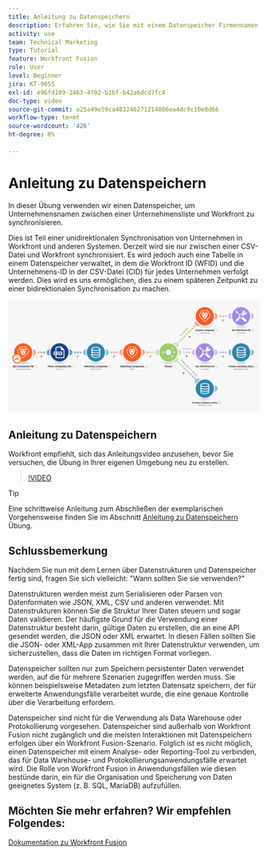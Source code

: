 ```yaml
---
title: Anleitung zu Datenspeichern
description: Erfahren Sie, wie Sie mit einem Datenspeicher Firmennamen zwischen einer Unternehmensliste und Workfront synchronisieren können, indem Sie [!DNL Adobe Workfront Fusion].
activity: use
team: Technical Marketing
type: Tutorial
feature: Workfront Fusion
role: User
level: Beginner
jira: KT-9055
exl-id: e96fd109-2463-4702-b1bf-b42a6dcd7fc4
doc-type: video
source-git-commit: a25a49e59ca483246271214886ea4dc9c10e8d66
workflow-type: tm+mt
source-wordcount: '426'
ht-degree: 0%

---
```


# Anleitung zu Datenspeichern

In dieser Übung verwenden wir einen Datenspeicher, um Unternehmensnamen zwischen einer Unternehmensliste und Workfront zu synchronisieren.

Dies ist Teil einer unidirektionalen Synchronisation von Unternehmen in Workfront und anderen Systemen. Derzeit wird sie nur zwischen einer CSV-Datei und Workfront synchronisiert. Es wird jedoch auch eine Tabelle in einem Datenspeicher verwaltet, in dem die Workfront ID (WFID) und die Unternehmens-ID in der CSV-Datei (CID) für jedes Unternehmen verfolgt werden. Dies wird es uns ermöglichen, dies zu einem späteren Zeitpunkt zu einer bidirektionalen Synchronisation zu machen.

![Bild eines Fusionsszenarios](assets/data-structures-and-data-stores-2.png)

## Anleitung zu Datenspeichern

Workfront empfiehlt, sich das Anleitungsvideo anzusehen, bevor Sie versuchen, die Übung in Ihrer eigenen Umgebung neu zu erstellen.

>[!VIDEO](https://video.tv.adobe.com/v/335296/?quality=12&learn=on)

>[!TIP]
>
>Eine schrittweise Anleitung zum Abschließen der exemplarischen Vorgehensweise finden Sie im Abschnitt [Anleitung zu Datenspeichern](https://experienceleague.adobe.com/docs/workfront-learn/tutorials-workfront/fusion/exercises/data-stores.html?lang=en) Übung.


## Schlussbemerkung

Nachdem Sie nun mit dem Lernen über Datenstrukturen und Datenspeicher fertig sind, fragen Sie sich vielleicht: &quot;Wann sollten Sie sie verwenden?&quot;

Datenstrukturen werden meist zum Serialisieren oder Parsen von Datenformaten wie JSON, XML, CSV und anderen verwendet. Mit Datenstrukturen können Sie die Struktur Ihrer Daten steuern und sogar Daten validieren. Der häufigste Grund für die Verwendung einer Datenstruktur besteht darin, gültige Daten zu erstellen, die an eine API gesendet werden, die JSON oder XML erwartet. In diesen Fällen sollten Sie die JSON- oder XML-App zusammen mit Ihrer Datenstruktur verwenden, um sicherzustellen, dass die Daten im richtigen Format vorliegen.

Datenspeicher sollten nur zum Speichern persistenter Daten verwendet werden, auf die für mehrere Szenarien zugegriffen werden muss. Sie können beispielsweise Metadaten zum letzten Datensatz speichern, der für erweiterte Anwendungsfälle verarbeitet wurde, die eine genaue Kontrolle über die Verarbeitung erfordern.

Datenspeicher sind nicht für die Verwendung als Data Warehouse oder Protokollierung vorgesehen. Datenspeicher sind außerhalb von Workfront Fusion nicht zugänglich und die meisten Interaktionen mit Datenspeichern erfolgen über ein Workfront Fusion-Szenario. Folglich ist es nicht möglich, einen Datenspeicher mit einem Analyse- oder Reporting-Tool zu verbinden, das für Data Warehouse- und Protokollierungsanwendungsfälle erwartet wird. Die Rolle von Workfront Fusion in Anwendungsfällen wie diesen bestünde darin, ein für die Organisation und Speicherung von Daten geeignetes System (z. B. SQL, MariaDB) aufzufüllen.

## Möchten Sie mehr erfahren? Wir empfehlen Folgendes:

[Dokumentation zu Workfront Fusion](https://experienceleague.adobe.com/docs/workfront/using/adobe-workfront-fusion/workfront-fusion-2.html?lang=en)
